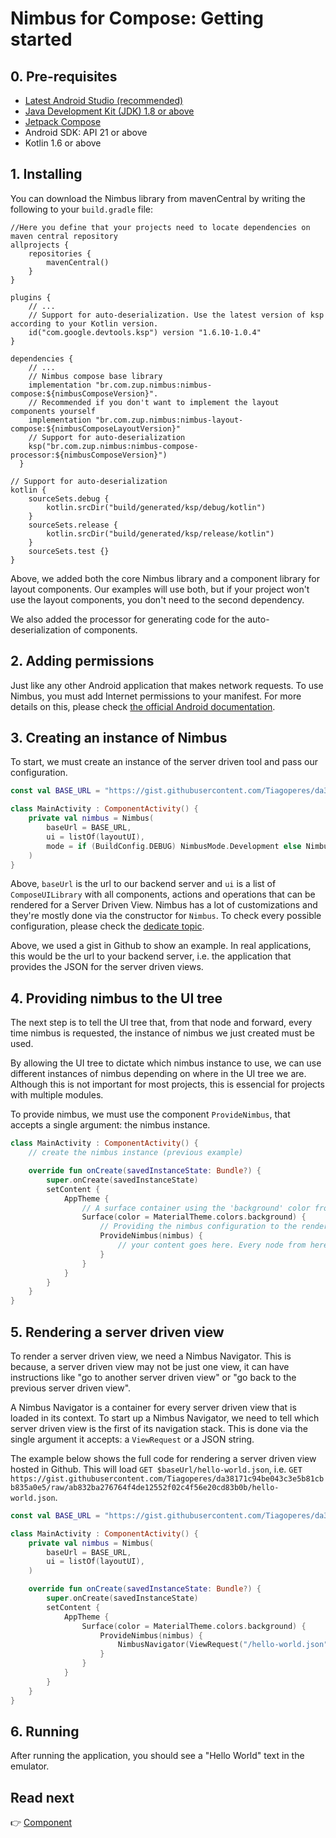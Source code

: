 # Nimbus for Compose: Getting started
## 0. Pre-requisites
- [Latest Android Studio (recommended)](https://developer.android.com/studio)
- [Java Development Kit (JDK) 1.8 or above](https://www.oracle.com/java/technologies/downloads/)
- [Jetpack Compose](https://developer.android.com/jetpack/compose)
- Android SDK: API 21 or above
- Kotlin 1.6 or above

## 1. Installing
You can download the Nimbus library from mavenCentral by writing the following to your `build.gradle` file:

```
//Here you define that your projects need to locate dependencies on maven central repository
allprojects {
    repositories {
        mavenCentral()
    }
}
```

```
plugins {
    // ...
    // Support for auto-deserialization. Use the latest version of ksp according to your Kotlin version.
    id("com.google.devtools.ksp") version "1.6.10-1.0.4"
}

dependencies {
    // ...
    // Nimbus compose base library
    implementation "br.com.zup.nimbus:nimbus-compose:${nimbusComposeVersion}". 
    // Recommended if you don't want to implement the layout components yourself
    implementation "br.com.zup.nimbus:nimbus-layout-compose:${nimbusComposeLayoutVersion}"
    // Support for auto-deserialization
    ksp("br.com.zup.nimbus:nimbus-compose-processor:${nimbusComposeVersion}")
  }

// Support for auto-deserialization
kotlin {
    sourceSets.debug {
        kotlin.srcDir("build/generated/ksp/debug/kotlin")
    }
    sourceSets.release {
        kotlin.srcDir("build/generated/ksp/release/kotlin")
    }
    sourceSets.test {}
}
```

Above, we added both the core Nimbus library and a component library for layout components. Our examples will use both, but if your project won't use
the layout components, you don't need to the second dependency.

We also added the processor for generating code for the auto-deserialization of components.

## 2. Adding permissions
Just like any other Android application that makes network requests. To use Nimbus, you must add Internet permissions to your manifest. For more details
on this, please check [the official Android documentation](https://developer.android.com/training/basics/network-ops/connecting).

## 3. Creating an instance of Nimbus
To start, we must create an instance of the server driven tool and pass our configuration.

```kotlin
const val BASE_URL = "https://gist.githubusercontent.com/Tiagoperes/da38171c94be043c3e5b81cbb835a0e5/raw/ab832ba276764f4de12552f02c4f56e20cd83b0b"

class MainActivity : ComponentActivity() {
    private val nimbus = Nimbus(
        baseUrl = BASE_URL,
        ui = listOf(layoutUI),
        mode = if (BuildConfig.DEBUG) NimbusMode.Development else NimbusMode.Release,
    )
}
```

Above, `baseUrl` is the url to our backend server and `ui` is a list of `ComposeUILibrary` with all components, actions and operations that can be
rendered for a Server Driven View.
Nimbus has a lot of customizations and they're mostly done via the constructor for `Nimbus`. To check every possible configuration, please check the
[dedicate topic](configuration.md).

Above, we used a gist in Github to show an example. In real applications, this would be the url to your backend server, i.e. the application that
provides the JSON for the server driven views.

## 4. Providing nimbus to the UI tree
The next step is to tell the UI tree that, from that node and forward, every time nimbus is requested, the instance of nimbus we just created must
be used.

By allowing the UI tree to dictate which nimbus instance to use, we can use different instances of nimbus depending on where in the UI tree we are.
Although this is not important for most projects, this is essencial for projects with multiple modules.

To provide nimbus, we must use the component `ProvideNimbus`, that accepts a single argument: the nimbus instance.

```kotlin
class MainActivity : ComponentActivity() {
    // create the nimbus instance (previous example)

    override fun onCreate(savedInstanceState: Bundle?) {
        super.onCreate(savedInstanceState)
        setContent {
            AppTheme {
                // A surface container using the 'background' color from the theme
                Surface(color = MaterialTheme.colors.background) {
                    // Providing the nimbus configuration to the render tree
                    ProvideNimbus(nimbus) {
                        // your content goes here. Every node from here and on will use the provided nimbus instance
                    }
                }
            }
        }
    }
}
```

## 5. Rendering a server driven view
To render a server driven view, we need a Nimbus Navigator. This is because, a server driven view may not be just one view, it can have instructions
like "go to another server driven view" or "go back to the previous server driven view".

A Nimbus Navigator is a container for every server driven view that is loaded in its context. To start up a Nimbus Navigator, we need to tell which
server driven view is the first of its navigation stack. This is done via the single argument it accepts: a `ViewRequest` or a JSON string.

The example below shows the full code for rendering a server driven view hosted in Github. This will load `GET $baseUrl/hello-world.json`, i.e.
`GET https://gist.githubusercontent.com/Tiagoperes/da38171c94be043c3e5b81cbb835a0e5/raw/ab832ba276764f4de12552f02c4f56e20cd83b0b/hello-world.json`.

```kotlin
const val BASE_URL = "https://gist.githubusercontent.com/Tiagoperes/da38171c94be043c3e5b81cbb835a0e5/raw/ab832ba276764f4de12552f02c4f56e20cd83b0b"

class MainActivity : ComponentActivity() {
    private val nimbus = Nimbus(
        baseUrl = BASE_URL,
        ui = listOf(layoutUI),
    )

    override fun onCreate(savedInstanceState: Bundle?) {
        super.onCreate(savedInstanceState)
        setContent {
            AppTheme {
                Surface(color = MaterialTheme.colors.background) {
                    ProvideNimbus(nimbus) {
                        NimbusNavigator(ViewRequest("/hello-world.json"))
                    }
                }
            }
        }
    }
}
```

## 6. Running
After running the application, you should see a "Hello World" text in the emulator.

## Read next
:point_right: [Component](component.md)
